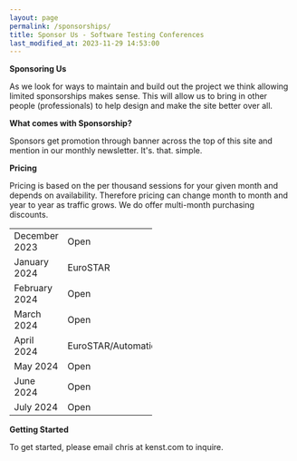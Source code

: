 ```yaml
---
layout: page
permalink: /sponsorships/
title: Sponsor Us - Software Testing Conferences
last_modified_at: 2023-11-29 14:53:00
---
```


**Sponsoring Us**

As we look for ways to maintain and build out the project we think allowing limited sponsorships makes sense. This will
allow us to bring in other people (professionals) to help design and make the site better over all.

**What comes with Sponsorship?**

Sponsors get promotion through banner across the top of this site and mention in our monthly newsletter. It's. that.
simple.

**Pricing**

Pricing is based on the per thousand sessions for your given month and depends on availability. Therefore pricing can
change month to month and year to year as traffic grows. We do offer multi-month purchasing discounts.

<table style="width:50%" align="center">
  <tr>
    <td>December 2023</td>
    <td>Open</td>
  </tr>
  <tr>
    <td>January 2024</td>
    <td>EuroSTAR</td>
  </tr>
  <tr>
    <td>February 2024</td>
    <td>Open</td>
  </tr>
  <tr>
    <td>March 2024</td>
    <td>Open</td>
  </tr>
    <tr>
    <td>April 2024</td>
    <td>EuroSTAR/AutomationSTAR</td>
  </tr>
  <tr>
    <td>May 2024</td>
    <td>Open</td>
  </tr>
  <tr>
    <td>June 2024</td>
    <td>Open</td>
  </tr>
    <tr>
    <td>July 2024</td>
    <td>Open</td>
  </tr>
</table>

**Getting Started**

To get started, please email chris at kenst.com to inquire.
